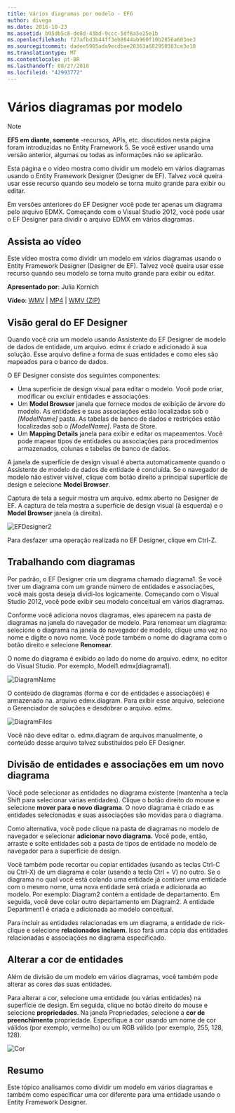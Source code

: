 ```yaml
---
title: Vários diagramas por modelo - EF6
author: divega
ms.date: 2016-10-23
ms.assetid: b95db5c8-de8d-43bd-9ccc-5df6a5e25e1b
ms.openlocfilehash: f27afbd3b44ff3eb8044ab960f10b2856a603ee3
ms.sourcegitcommit: dadee5905ada9ecdbae28363a682950383ce3e10
ms.translationtype: MT
ms.contentlocale: pt-BR
ms.lasthandoff: 08/27/2018
ms.locfileid: "42993772"
---
```

# <a name="multiple-diagrams-per-model"></a>Vários diagramas por modelo
> [!NOTE]
> **EF5 em diante, somente** -recursos, APIs, etc. discutidos nesta página foram introduzidas no Entity Framework 5. Se você estiver usando uma versão anterior, algumas ou todas as informações não se aplicarão.

Esta página e o vídeo mostra como dividir um modelo em vários diagramas usando o Entity Framework Designer (Designer de EF). Talvez você queira usar esse recurso quando seu modelo se torna muito grande para exibir ou editar.

Em versões anteriores do EF Designer você pode ter apenas um diagrama pelo arquivo EDMX. Começando com o Visual Studio 2012, você pode usar o EF Designer para dividir o arquivo EDMX em vários diagramas.

## <a name="watch-the-video"></a>Assista ao vídeo
Este vídeo mostra como dividir um modelo em vários diagramas usando o Entity Framework Designer (Designer de EF). Talvez você queira usar esse recurso quando seu modelo se torna muito grande para exibir ou editar.

**Apresentado por**: Julia Kornich

**Vídeo**: [WMV](http://download.microsoft.com/download/5/C/2/5C2B52AB-5532-426F-B078-1E253341B5FA/HDI-ITPro-MSDN-winvideo-multiplediagrams.wmv) | [MP4](http://download.microsoft.com/download/5/C/2/5C2B52AB-5532-426F-B078-1E253341B5FA/HDI-ITPro-MSDN-mp4video-multiplediagrams.m4v) | [WMV (ZIP)](http://download.microsoft.com/download/5/C/2/5C2B52AB-5532-426F-B078-1E253341B5FA/HDI-ITPro-MSDN-winvideo-multiplediagrams.zip)

## <a name="ef-designer-overview"></a>Visão geral do EF Designer

Quando você cria um modelo usando Assistente do EF Designer de modelo de dados de entidade, um arquivo. edmx é criado e adicionado à sua solução. Esse arquivo define a forma de suas entidades e como eles são mapeados para o banco de dados.

O EF Designer consiste dos seguintes componentes:

-   Uma superfície de design visual para editar o modelo. Você pode criar, modificar ou excluir entidades e associações.
-   Um **Model Browser** janela que fornece modos de exibição de árvore do modelo.  As entidades e suas associações estão localizadas sob o *\[ModelName\]* pasta. As tabelas de banco de dados e restrições estão localizadas sob o  *\[ModelName\]*. Pasta de Store.
-   Um **Mapping Details** janela para exibir e editar os mapeamentos. Você pode mapear tipos de entidades ou associações para procedimentos armazenados, colunas e tabelas de banco de dados. 

A janela de superfície de design visual é aberta automaticamente quando o Assistente de modelo de dados de entidade é concluída. Se o navegador de modelo não estiver visível, clique com botão direito a principal superfície de design e selecione **Model Browser**.

Captura de tela a seguir mostra um arquivo. edmx aberto no Designer de EF. A captura de tela mostra a superfície de design visual (à esquerda) e o **Model Browser** janela (à direita).

![EFDesigner2](~/ef6/media/efdesigner2.png)

Para desfazer uma operação realizada no EF Designer, clique em Ctrl-Z.

## <a name="working-with-diagrams"></a>Trabalhando com diagramas

Por padrão, o EF Designer cria um diagrama chamado diagrama1. Se você tiver um diagrama com um grande número de entidades e associações, você mais gosta deseja dividi-los logicamente. Começando com o Visual Studio 2012, você pode exibir seu modelo conceitual em vários diagramas.   

Conforme você adiciona novos diagramas, eles aparecem na pasta de diagramas na janela do navegador de modelo. Para renomear um diagrama: selecione o diagrama na janela do navegador de modelo, clique uma vez no nome e digite o novo nome.  Você pode também o nome do diagrama com o botão direito e selecione **Renomear**.

O nome do diagrama é exibido ao lado do nome do arquivo. edmx, no editor do Visual Studio. Por exemplo, Model1.edmx\[diagrama1\].

![DiagramName](~/ef6/media/diagramname.png)

O conteúdo de diagramas (forma e cor de entidades e associações) é armazenado na. arquivo edmx.diagram. Para exibir esse arquivo, selecione o Gerenciador de soluções e desdobrar o arquivo. edmx. 

![DiagramFiles](~/ef6/media/diagramfiles.png)

Você não deve editar o. edmx.diagram de arquivos manualmente, o conteúdo desse arquivo talvez substituídos pelo EF Designer.
 
## <a name="splitting-entities-and-associations-into-a-new-diagram"></a>Divisão de entidades e associações em um novo diagrama

Você pode selecionar as entidades no diagrama existente (mantenha a tecla Shift para selecionar várias entidades). Clique o botão direito do mouse e selecione **mover para o novo diagrama**. O novo diagrama é criado e as entidades selecionadas e suas associações são movidas para o diagrama.

Como alternativa, você pode clique na pasta de diagramas no modelo de navegador e selecionar **adicionar novo diagrama.** Você pode, então, arraste e solte entidades sob a pasta de tipos de entidade no modelo de navegador para a superfície de design.

Você também pode recortar ou copiar entidades (usando as teclas Ctrl-C ou Ctrl-X) de um diagrama e colar (usando a tecla Ctrl + V) no outro. Se o diagrama no qual você está colando uma entidade já contiver uma entidade com o mesmo nome, uma nova entidade será criada e adicionada ao modelo.  Por exemplo: Diagram2 contém a entidade de departamento. Em seguida, você deve colar outro departamento em Diagram2. A entidade Department1 é criada e adicionada ao modelo conceitual.   

Para incluir as entidades relacionadas em um diagrama, a entidade de rick-clique e selecione **relacionados incluem**. Isso fará uma cópia das entidades relacionadas e associações no diagrama especificado.

## <a name="changing-the-color-of-entities"></a>Alterar a cor de entidades

Além de divisão de um modelo em vários diagramas, você também pode alterar as cores das suas entidades.

Para alterar a cor, selecione uma entidade (ou várias entidades) na superfície de design. Em seguida, clique no botão direito do mouse e selecione **propriedades**. Na janela Propriedades, selecione a **cor de preenchimento** propriedade. Especifique a cor usando um nome de cor válidos (por exemplo, vermelho) ou um RGB válido (por exemplo, 255, 128, 128). 

![Cor](~/ef6/media/color.png)

## <a name="summary"></a>Resumo

Este tópico analisamos como dividir um modelo em vários diagramas e também como especificar uma cor diferente para uma entidade usando o Entity Framework Designer. 
